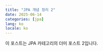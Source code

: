 ```yaml
---
title: "JPA 개념 정리 2"
date: 2025-06-14
categories: [jpa]
lang: ko
locale: ko
---
```

이 포스트는 JPA 카테고리의 더미 포스트 2입니다.
